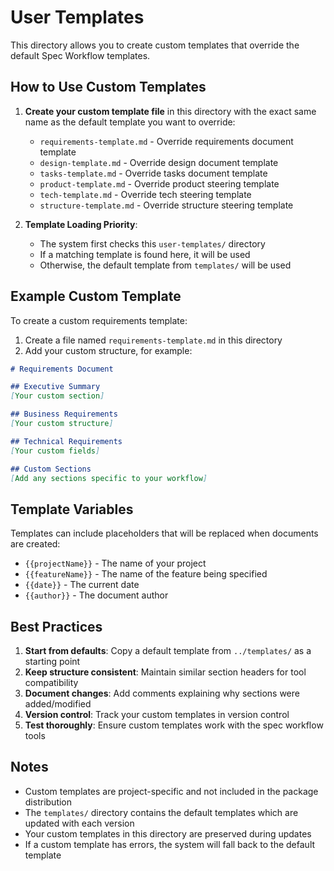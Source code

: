 # User Templates

This directory allows you to create custom templates that override the default Spec Workflow templates.

## How to Use Custom Templates

1. **Create your custom template file** in this directory with the exact same name as the default template you want to override:
   - `requirements-template.md` - Override requirements document template
   - `design-template.md` - Override design document template  
   - `tasks-template.md` - Override tasks document template
   - `product-template.md` - Override product steering template
   - `tech-template.md` - Override tech steering template
   - `structure-template.md` - Override structure steering template

2. **Template Loading Priority**:
   - The system first checks this `user-templates/` directory
   - If a matching template is found here, it will be used
   - Otherwise, the default template from `templates/` will be used

## Example Custom Template

To create a custom requirements template:

1. Create a file named `requirements-template.md` in this directory
2. Add your custom structure, for example:

```markdown
# Requirements Document

## Executive Summary
[Your custom section]

## Business Requirements
[Your custom structure]

## Technical Requirements
[Your custom fields]

## Custom Sections
[Add any sections specific to your workflow]
```

## Template Variables

Templates can include placeholders that will be replaced when documents are created:
- `{{projectName}}` - The name of your project
- `{{featureName}}` - The name of the feature being specified
- `{{date}}` - The current date
- `{{author}}` - The document author

## Best Practices

1. **Start from defaults**: Copy a default template from `../templates/` as a starting point
2. **Keep structure consistent**: Maintain similar section headers for tool compatibility
3. **Document changes**: Add comments explaining why sections were added/modified
4. **Version control**: Track your custom templates in version control
5. **Test thoroughly**: Ensure custom templates work with the spec workflow tools

## Notes

- Custom templates are project-specific and not included in the package distribution
- The `templates/` directory contains the default templates which are updated with each version
- Your custom templates in this directory are preserved during updates
- If a custom template has errors, the system will fall back to the default template
